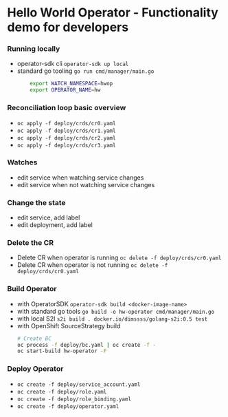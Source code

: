 # Hello World Operator - Functionality demo for developers 

### Running locally 
* operator-sdk cli `operator-sdk up local`
* standard go tooling `go run cmd/manager/main.go` 
  ```bash
      export WATCH_NAMESPACE=hwop 
      export OPERATOR_NAME=hw 
  ``` 
  
### Reconciliation loop basic overview
* `oc apply -f deploy/crds/cr0.yaml`
* `oc apply -f deploy/crds/cr1.yaml`
* `oc apply -f deploy/crds/cr2.yaml`
* `oc apply -f deploy/crds/cr3.yaml`

### Watches 
* edit service when watching service changes 
* edit service when not watching service changes 

### Change the state 
* edit service, add label
* edit deployment, add label

### Delete the CR
* Delete CR when operator is running `oc delete -f deploy/crds/cr0.yaml`
* Delete CR when operator is not running `oc delete -f deploy/crds/cr0.yaml`

### Build Operator  
* with OperatorSDK `operator-sdk build <docker-image-name>`
* with standard go tools `go build -o hw-operator cmd/manager/main.go`
* with local S2I `s2i build . docker.io/dimssss/golang-s2i:0.5 test`
* with OpenShift SourceStrategy build 
    ```bash
    # Create BC
    oc process -f deploy/bc.yaml | oc create -f -
    oc start-build hw-operator -F 
    ```
### Deploy Operator
* `oc create -f deploy/service_account.yaml` 
* `oc create -f deploy/role.yaml` 
* `oc create -f deploy/role_binding.yaml` 
* `oc create -f deploy/operator.yaml` 